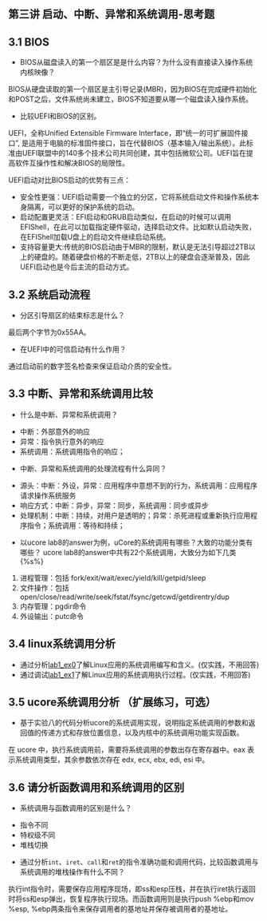 ## 第三讲 启动、中断、异常和系统调用-思考题

## 3.1 BIOS
-  BIOS从磁盘读入的第一个扇区是是什么内容？为什么没有直接读入操作系统内核映像？

BIOS从硬盘读取的第一个扇区是主引导记录(MBR)，因为BIOS在完成硬件初始化和POST之后，文件系统尚未建立，BIOS不知道要从哪一个磁盘读入操作系统。

- 比较UEFI和BIOS的区别。

UEFI，全称Unified Extensible Firmware Interface，即“统一的可扩展固件接口”, 是适用于电脑的标准固件接口，旨在代替BIOS（基本输入/输出系统）。此标准由UEFI联盟中的140多个技术公司共同创建，其中包括微软公司。UEFI旨在提高软件互操作性和解决BIOS的局限性。

UEFI启动对比BIOS启动的优势有三点：

* 安全性更强：UEFI启动需要一个独立的分区，它将系统启动文件和操作系统本身隔离，可以更好的保护系统的启动。
* 启动配置更灵活：EFI启动和GRUB启动类似，在启动的时候可以调用EFIShell，在此可以加载指定硬件驱动，选择启动文件。比如默认启动失败，在EFIShell加载U盘上的启动文件继续启动系统。
* 支持容量更大:传统的BIOS启动由于MBR的限制，默认是无法引导超过2TB以上的硬盘的。随着硬盘价格的不断走低，2TB以上的硬盘会逐渐普及，因此UEFI启动也是今后主流的启动方式。


## 3.2 系统启动流程

- 分区引导扇区的结束标志是什么？

最后两个字节为0x55AA。

- 在UEFI中的可信启动有什么作用？

通过启动前的数字签名检查来保证启动介质的安全性。

## 3.3 中断、异常和系统调用比较
- 什么是中断、异常和系统调用？

* 中断：外部意外的响应
* 异常：指令执行意外的响应
* 系统调用：系统调用指令的响应；

-  中断、异常和系统调用的处理流程有什么异同？
* 源头：中断：外设，异常：应用程序中意想不到的行为，系统调用：应用程序请求操作系统服务
* 响应方式：中断：异步，异常：同步，系统调用：同步或异步
* 处理机制：中断：持续，对用户是透明的；异常：杀死进程或重新执行应用程序指令；系统调用：等待和持续；

- 以ucore lab8的answer为例，uCore的系统调用有哪些？大致的功能分类有哪些？
ucore lab8的answer中共有22个系统调用，大致分为如下几类 {%s%}

1. 进程管理：包括 fork/exit/wait/exec/yield/kill/getpid/sleep
2. 文件操作：包括 open/close/read/write/seek/fstat/fsync/getcwd/getdirentry/dup
3. 内存管理：pgdir命令
4. 外设输出：putc命令

## 3.4 linux系统调用分析
-  通过分析[lab1_ex0](https://github.com/chyyuu/ucore_lab/blob/master/related_info/lab1/lab1-ex0.md)了解Linux应用的系统调用编写和含义。(仅实践，不用回答)
- 通过调试[lab1_ex1](https://github.com/chyyuu/ucore_lab/blob/master/related_info/lab1/lab1-ex1.md)了解Linux应用的系统调用执行过程。(仅实践，不用回答)


## 3.5 ucore系统调用分析 （扩展练习，可选）
-  基于实验八的代码分析ucore的系统调用实现，说明指定系统调用的参数和返回值的传递方式和存放位置信息，以及内核中的系统调用功能实现函数。

在 ucore 中，执行系统调用前，需要将系统调用的参数出存在寄存器中。eax 表示系统调用类型，其余参数依次存在 edx, ecx, ebx, edi, esi 中。


 
## 3.6 请分析函数调用和系统调用的区别
- 系统调用与函数调用的区别是什么？

* 指令不同
* 特权级不同
* 堆栈切换

- 通过分析`int`、`iret`、`call`和`ret`的指令准确功能和调用代码，比较函数调用与系统调用的堆栈操作有什么不同？

执行int指令时，需要保存应用程序现场，即ss和esp压栈，并在执行iret执行返回时将ss和esp弹出，恢复程序执行现场。而函数调用则是执行push %ebp和mov %esp, %ebp两条指令来保存调用者的基地址并保存被调用者的基地址。